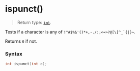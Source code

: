 # ispunct()

> Return type: [`int`](/data-types/int/).

Tests if a character is any of ``!"#$%&'()*+,-./:;<=>?@[\]^_`{|}~``.

Returns `0` if not.

### Syntax

```c
int ispunct(int c);
```